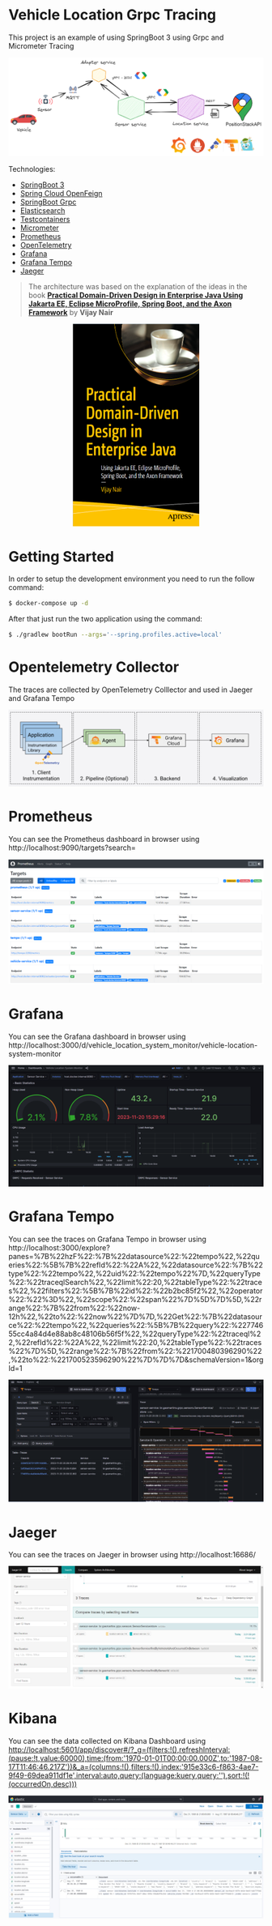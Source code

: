 # Vehicle Location Grpc Tracing

This project is an example of using SpringBoot 3 using Grpc and Micrometer Tracing

<img src="assets/architecture.png">

 Technologies:

- [SpringBoot 3](https://docs.spring.io/spring-boot/docs/current/reference/htmlsingle/)
- [Spring Cloud OpenFeign](https://docs.spring.io/spring-cloud-openfeign/docs/current/reference/html/)
- [SpringBoot Grpc]("https://yidongnan.github.io/grpc-spring-boot-starter/en/")
- [Elasticsearch](https://java.testcontainers.org/modules/elasticsearch/)
- [Testcontainers](https://testcontainers.com/guides/getting-started-with-testcontainers-for-java/)
- [Micrometer](https://micrometer.io/docs/tracing)
- [Prometheus](https://prometheus.io/docs/prometheus/latest/installation/)
- [OpenTelemetry](https://opentelemetry.io/docs/instrumentation/java/)
- [Grafana](https://grafana.com/docs/)
- [Grafana Tempo](https://grafana.com/docs/tempo/latest/)
- [Jaeger](https://www.jaegertracing.io/docs/1.18/opentelemetry/)

> The architecture was based on the explanation of the ideas in the book <a href="https://www.amazon.com/Practical-Domain-Driven-Design-Enterprise-Java/dp/1484245423">**Practical Domain-Driven Design in Enterprise Java Using Jakarta EE, Eclipse MicroProfile, Spring Boot, and the Axon Framework**</a> by **Vijay Nair**

<p align="center">
<img src="assets/book.png" width="250" height="400">
</p>

# Getting Started

In order to setup the development environment you need to run the follow command:


```bash
$ docker-compose up -d
```

After that just run the two application using the command:

```bash
$ ./gradlew bootRun --args='--spring.profiles.active=local'
```

# Opentelemetry Collector

The traces are collected by OpenTelemetry Colllector and used in Jaeger and Grafana Tempo

<img src="assets/spring-boot-grafana-cloud-diagram-grafana-agent-ingest-traces.png">

# Prometheus

You can see the Prometheus dashboard in browser using http://localhost:9090/targets?search=

<img src="assets/prometheus-dashboard.png">

# Grafana

You can see the Grafana dashboard in browser using http://localhost:3000/d/vehicle_location_system_monitor/vehicle-location-system-monitor

<img src="assets/grafana-dashboard.png">

# Grafana Tempo

You can see the traces on Grafana Tempo in browser using http://localhost:3000/explore?panes=%7B%22hzF%22:%7B%22datasource%22:%22tempo%22,%22queries%22:%5B%7B%22refId%22:%22A%22,%22datasource%22:%7B%22type%22:%22tempo%22,%22uid%22:%22tempo%22%7D,%22queryType%22:%22traceqlSearch%22,%22limit%22:20,%22tableType%22:%22traces%22,%22filters%22:%5B%7B%22id%22:%22b2bc85f2%22,%22operator%22:%22%3D%22,%22scope%22:%22span%22%7D%5D%7D%5D,%22range%22:%7B%22from%22:%22now-12h%22,%22to%22:%22now%22%7D%7D,%22Get%22:%7B%22datasource%22:%22tempo%22,%22queries%22:%5B%7B%22query%22:%22774655cc4a84d4e88ab8c48106b56f5f%22,%22queryType%22:%22traceql%22,%22refId%22:%22A%22,%22limit%22:20,%22tableType%22:%22traces%22%7D%5D,%22range%22:%7B%22from%22:%221700480396290%22,%22to%22:%221700523596290%22%7D%7D%7D&schemaVersion=1&orgId=1

<img src="assets/grafana-tempo-dashboard.png">

# Jaeger

You can see the traces on Jaeger in browser using http://localhost:16686/

<img src="assets/jaeger-dashboard.png">

# Kibana

You can see the data collected on Kibana Dashboard using [http://localhost:5601/app/discover#/?_g=(filters:!(),refreshInterval:(pause:!t,value:60000),time:(from:'1970-01-01T00:00:00.000Z',to:'1987-08-17T11:46:46.217Z'))&_a=(columns:!(),filters:!(),index:'915e33c6-f863-4ae7-9f49-69dea911df1e',interval:auto,query:(language:kuery,query:''),sort:!(!(occurredOn,desc)))](http://localhost:5601/app/discover#/?_g=(filters:!(),refreshInterval:(pause:!t,value:60000),time:(from:'1970-01-01T00:00:00.000Z',to:'1987-08-17T11:46:46.217Z'))&_a=(columns:!(),filters:!(),index:'915e33c6-f863-4ae7-9f49-69dea911df1e',interval:auto,query:(language:kuery,query:''),sort:!(!(occurredOn,desc))))

<img src="assets/kibana-dashboard.png">